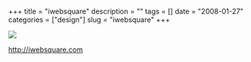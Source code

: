 +++
title = "iwebsquare"
description = ""
tags = []
date = "2008-01-27"
categories = ["design"]
slug = "iwebsquare"
+++


 

  <div id="screens-thumbs" class="clearfix">
    <div class="txt-center" id="design-submission"><a href="http://iwebsquare.com/"><img id='bluga-thumbnail-1063' class='bluga-thumbnail large' src='/media/bluga/
wt47f281dcd4361_0.jpg'/></a></div>  
  </div>   
<p><a href="http://iwebsquare.com/">http://iwebsquare.com</a></p>




